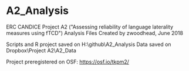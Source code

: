 # A2_Analysis
ERC CANDICE Project A2 ("Assessing reliability of language laterality measures using fTCD") Analysis Files
Created by zwoodhead, June 2018

Scripts and R project saved on H:\github\A2_Analysis
Data saved on Dropbox\Project A2\A2_Data

Project preregistered on OSF: https://osf.io/tkpm2/



